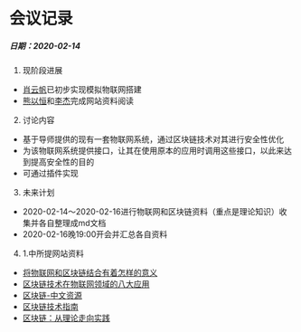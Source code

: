 # 会议记录
##### 日期：2020-02-14
1. 现阶段进展
- [肖云帆](https://github.com/oGsLP)已初步实现模拟物联网搭建
- [熊以恒](https://github.com/xiongyiheng)和[李杰](https://github.com/BoneCapsule)完成网站资料阅读
2. 讨论内容
- 基于导师提供的现有一套物联网系统，通过区块链技术对其进行安全性优化
- 为该物联网系统提供接口，让其在使用原本的应用时调用这些接口，以此来达到提高安全性的目的
- 可通过插件实现
3. 未来计划
- 2020-02-14～2020-02-16进行物联网和区块链资料（重点是理论知识）收集并各自整理成md文档
- 2020-02-16晚19:00开会并汇总各自资料
4. 1.中所提网站资料
- [将物联网和区块链结合有着怎样的意义](http://m.elecfans.com/article/887825.html)
- [区块链技术在物联网领域的八大应用](https://m.jinse.com/news/blockchain/13812.html)
- [区块链-中文资源](https://github.com/LiuBoyu/blockchain)
- [区块链技术指南](https://yeasy.gitbooks.io/blockchain_guide/content/)
- [区块链：从理论走向实践](https://book.8btc.com/books/1/gaosheng_blockchain_report/_book)
